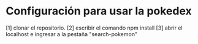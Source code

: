 # Configuración para usar la pokedex
 [1] clonar el repositorio.
 [2] escribir el comando npm install
 [3] abrir el localhost e ingresar a la pestaña "search-pokemon"


